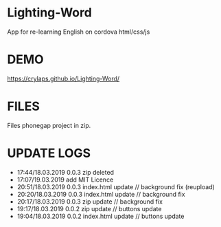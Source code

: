 # Lighting-Word
App for re-learning English on cordova html/css/js

# DEMO
<https://crylaps.github.io/Lighting-Word/>

# FILES
Files phonegap project in zip.

# UPDATE LOGS
* 17:44/18.03.2019 0.0.3 zip deleted
* 17:07/19.03.2019 add MIT Licence
* 20:51/18.03.2019 0.0.3 index.html update // background fix (reupload)
* 20:20/18.03.2019 0.0.3 index.html update // background fix
* 20:17/18.03.2019 0.0.3 zip update // background fix
* 19:17/18.03.2019 0.0.2 zip update // buttons update
* 19:04/18.03.2019 0.0.2 index.html update // buttons update 
